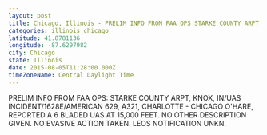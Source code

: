 ```yaml
---
layout: post
title: Chicago, Illinois - PRELIM INFO FROM FAA OPS STARKE COUNTY ARPT KNOX IN UAS INCIDENT 1628E AMERICAN 629
categories: illinois chicago
latitude: 41.8781136
longitude: -87.6297982
city: Chicago
state: Illinois
date: 2015-08-05T11:28:00.000Z
timeZoneName: Central Daylight Time
---
```


PRELIM INFO FROM FAA OPS: STARKE COUNTY ARPT, KNOX, IN/UAS INCIDENT/1628E/AMERICAN 629, A321, CHARLOTTE - CHICAGO O'HARE, REPORTED A 6 BLADED UAS AT 15,000 FEET. NO OTHER DESCRIPTION GIVEN. NO EVASIVE ACTION TAKEN. LEOS NOTIFICATION UNKN.  